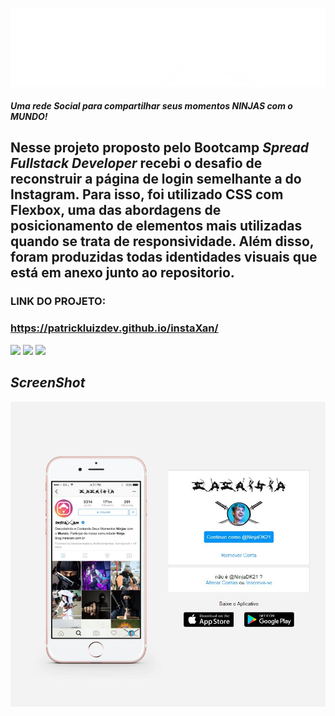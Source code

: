 ![.](https://raw.githubusercontent.com/patrickluizdev/instaXan/main/ref/logowhite.png)
#### _Uma rede Social para compartilhar seus momentos *NINJAS* com o *MUNDO!*_

## Nesse projeto proposto pelo Bootcamp *Spread Fullstack Developer* recebi o desafio de reconstruir a página de login semelhante a do Instagram. Para isso, foi utilizado CSS com Flexbox, uma das abordagens de posicionamento de elementos mais utilizadas quando se trata de responsividade. Além disso, foram produzidas todas identidades visuais que está em anexo junto ao repositorio.

###  LINK DO PROJETO:
### https://patrickluizdev.github.io/instaXan/


![](https://raw.githubusercontent.com/patrickluizdev/instaXan/main/img/icone.ico)
![](https://raw.githubusercontent.com/patrickluizdev/instaXan/main/img/ico/White.ico)
![](https://raw.githubusercontent.com/patrickluizdev/instaXan/main/img/ico/blackbackgroundwhite.ico)

## _ScreenShot_

![](https://raw.githubusercontent.com/patrickluizdev/instaXan/main/ref/Screen.jpg)
